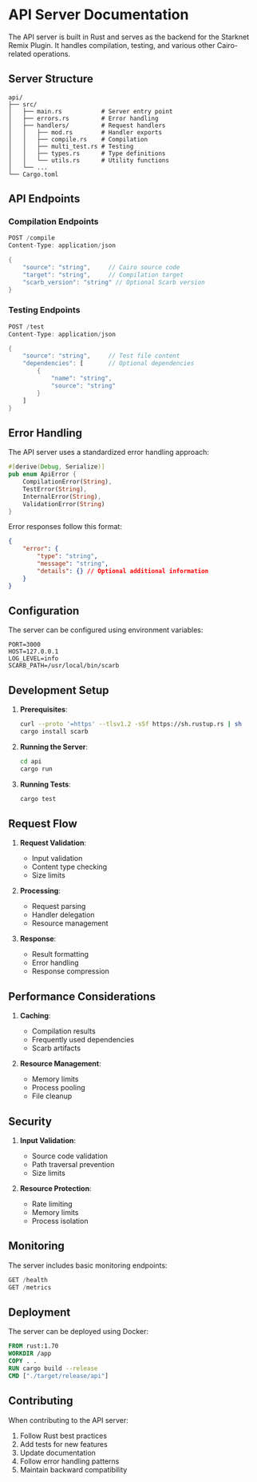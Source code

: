 # API Server Documentation

The API server is built in Rust and serves as the backend for the Starknet Remix Plugin. It handles compilation, testing, and various other Cairo-related operations.

## Server Structure

```
api/
├── src/
│   ├── main.rs           # Server entry point
│   ├── errors.rs         # Error handling
│   ├── handlers/         # Request handlers
│   │   ├── mod.rs        # Handler exports
│   │   ├── compile.rs    # Compilation
│   │   ├── multi_test.rs # Testing
│   │   ├── types.rs      # Type definitions
│   │   └── utils.rs      # Utility functions
│   └── ...
└── Cargo.toml
```

## API Endpoints

### Compilation Endpoints

```rust
POST /compile
Content-Type: application/json

{
    "source": "string",     // Cairo source code
    "target": "string",     // Compilation target
    "scarb_version": "string" // Optional Scarb version
}
```

### Testing Endpoints

```rust
POST /test
Content-Type: application/json

{
    "source": "string",     // Test file content
    "dependencies": [       // Optional dependencies
        {
            "name": "string",
            "source": "string"
        }
    ]
}
```

## Error Handling

The API server uses a standardized error handling approach:

```rust
#[derive(Debug, Serialize)]
pub enum ApiError {
    CompilationError(String),
    TestError(String),
    InternalError(String),
    ValidationError(String)
}
```

Error responses follow this format:
```json
{
    "error": {
        "type": "string",
        "message": "string",
        "details": {} // Optional additional information
    }
}
```

## Configuration

The server can be configured using environment variables:

```env
PORT=3000
HOST=127.0.0.1
LOG_LEVEL=info
SCARB_PATH=/usr/local/bin/scarb
```

## Development Setup

1. **Prerequisites**:
   ```bash
   curl --proto '=https' --tlsv1.2 -sSf https://sh.rustup.rs | sh
   cargo install scarb
   ```

2. **Running the Server**:
   ```bash
   cd api
   cargo run
   ```

3. **Running Tests**:
   ```bash
   cargo test
   ```

## Request Flow

1. **Request Validation**:
   - Input validation
   - Content type checking
   - Size limits

2. **Processing**:
   - Request parsing
   - Handler delegation
   - Resource management

3. **Response**:
   - Result formatting
   - Error handling
   - Response compression

## Performance Considerations

1. **Caching**:
   - Compilation results
   - Frequently used dependencies
   - Scarb artifacts

2. **Resource Management**:
   - Memory limits
   - Process pooling
   - File cleanup

## Security

1. **Input Validation**:
   - Source code validation
   - Path traversal prevention
   - Size limits

2. **Resource Protection**:
   - Rate limiting
   - Memory limits
   - Process isolation

## Monitoring

The server includes basic monitoring endpoints:

```rust
GET /health
GET /metrics
```

## Deployment

The server can be deployed using Docker:

```dockerfile
FROM rust:1.70
WORKDIR /app
COPY . .
RUN cargo build --release
CMD ["./target/release/api"]
```

## Contributing

When contributing to the API server:

1. Follow Rust best practices
2. Add tests for new features
3. Update documentation
4. Follow error handling patterns
5. Maintain backward compatibility
